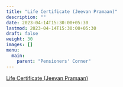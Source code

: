 ```yaml
---
title: "Life Certificate (Jeevan Pramaan)"
description: ""
date: 2023-04-14T15:30:00+05:30
lastmod: 2023-04-14T15:30:00+05:30
draft: false
weight: 30
images: []
menu:
  main:
    parent: "Pensioners' Corner"
---
```


[Life Certificate (Jeevan Pramaan)](/images/pension/13.%20%20%20Jeevan%20Pramaan.pdf)
